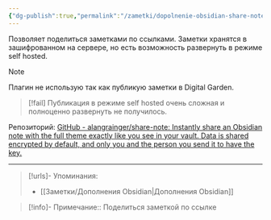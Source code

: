```yaml
---
{"dg-publish":true,"permalink":"/zametki/dopolnenie-obsidian-share-note/","created":"2024-09-10 21:27","updated":"2024-09-23T22:53:49+03:00"}
---
```


Позволяет поделиться заметками по ссылками. Заметки хранятся в зашифрованном на сервере, но есть возможность развернуть в режиме self hosted.

> [!note]
> Плагин не использую так как публикую заметки в Digital Garden.

> [!fail]
> Публикация в режиме self hosted очень сложная и полноценно развернуть не получилось.

Репозиторий: [GitHub - alangrainger/share-note: Instantly share an Obsidian note with the full theme exactly like you see in your vault. Data is shared encrypted by default, and only you and the person you send it to have the key.](https://github.com/alangrainger/share-note)

---
> [!urls]- Упоминания:
> - [[Заметки/Дополнения Obsidian\|Дополнения Obsidian]]

> [!info]-
> Примечание:: Поделиться заметкой по ссылке
